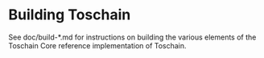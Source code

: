 Building Toschain
================


See doc/build-*.md for instructions on building the various
elements of the Toschain Core reference implementation of Toschain.

